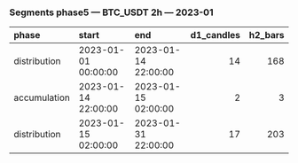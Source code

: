 ### Segments phase5 — BTC_USDT 2h — 2023-01

| phase        | start               | end                 |   d1_candles |   h2_bars |
|:-------------|:--------------------|:--------------------|-------------:|----------:|
| distribution | 2023-01-01 00:00:00 | 2023-01-14 22:00:00 |           14 |       168 |
| accumulation | 2023-01-14 22:00:00 | 2023-01-15 02:00:00 |            2 |         3 |
| distribution | 2023-01-15 02:00:00 | 2023-01-31 22:00:00 |           17 |       203 |